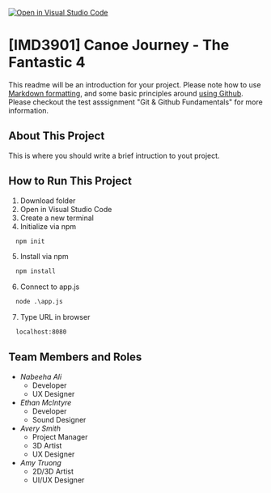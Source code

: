 [![Open in Visual Studio Code](https://classroom.github.com/assets/open-in-vscode-f059dc9a6f8d3a56e377f745f24479a46679e63a5d9fe6f495e02850cd0d8118.svg)](https://classroom.github.com/online_ide?assignment_repo_id=7098141&assignment_repo_type=AssignmentRepo)
# [IMD3901] Canoe Journey - The Fantastic 4

This readme will be an introduction for your project. Please note how to use [Markdown formatting](https://docs.github.com/en/github/writing-on-github/getting-started-with-writing-and-formatting-on-github/basic-writing-and-formatting-syntax), and some basic principles around [using Github](https://education.github.com/git-cheat-sheet-education.pdf). Please checkout the test asssignment "Git & Github Fundamentals" for more information.

## About This Project ##
This is where you should write a brief intruction to yout project.

## How to Run This Project ##
1. Download folder
2. Open in Visual Studio Code
3. Create a new terminal
4. Initialize via npm
```html
  npm init
```
5. Install via npm
```html
  npm install
```
6. Connect to app.js
```html
  node .\app.js
```
7. Type URL in browser
```html
  localhost:8080
```

## Team Members and Roles ##

- _Nabeeha Ali_
  - Developer
  - UX Designer 
- _Ethan McIntyre_
  - Developer 
  - Sound Designer
- _Avery Smith_
  - Project Manager 
  - 3D Artist
  - UX Designer
- _Amy Truong_
  - 2D/3D Artist 
  - UI/UX Designer


